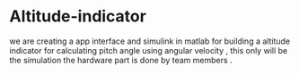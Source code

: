 # Altitude-indicator
we are creating a app interface and simulink in matlab for building a altitude indicator for calculating pitch angle using angular velocity , this only will be the simulation the hardware part is done by team members .
